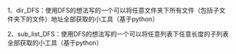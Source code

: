 1、dir_DFS：使用DFS的想法写的一个可以将任意文件夹下所有文件（包括子文件夹下的文件）地址全部获取的小工具（基于python）

2、sub_list_DFS：使用DFS的想法写的一个可以将任意列表下任意长度的子列表全部获取的小工具（基于python）
